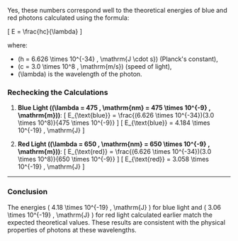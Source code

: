 Yes, these numbers correspond well to the theoretical energies of blue and red photons calculated using the formula:

\[
E = \frac{hc}{\lambda}
\]

where:
- \(h = 6.626 \times 10^{-34} \, \mathrm{J \cdot s}\) (Planck's constant),
- \(c = 3.0 \times 10^8 \, \mathrm{m/s}\) (speed of light),
- \(\lambda\) is the wavelength of the photon.

### **Rechecking the Calculations**

1. **Blue Light (\(\lambda = 475 \, \mathrm{nm} = 475 \times 10^{-9} \, \mathrm{m}\))**:
   \[
   E_{\text{blue}} = \frac{(6.626 \times 10^{-34})(3.0 \times 10^8)}{475 \times 10^{-9}}
   \]
   \[
   E_{\text{blue}} = 4.184 \times 10^{-19} \, \mathrm{J}
   \]

2. **Red Light (\(\lambda = 650 \, \mathrm{nm} = 650 \times 10^{-9} \, \mathrm{m}\))**:
   \[
   E_{\text{red}} = \frac{(6.626 \times 10^{-34})(3.0 \times 10^8)}{650 \times 10^{-9}}
   \]
   \[
   E_{\text{red}} = 3.058 \times 10^{-19} \, \mathrm{J}
   \]

---

### **Conclusion**
The energies \( 4.18 \times 10^{-19} \, \mathrm{J} \) for blue light and \( 3.06 \times 10^{-19} \, \mathrm{J} \) for red light calculated earlier match the expected theoretical values. These results are consistent with the physical properties of photons at these wavelengths.

